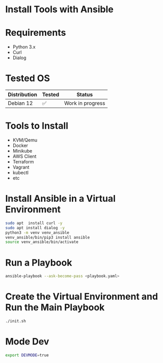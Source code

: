# Install Tools with Ansible

# Requirements
- Python 3.x
- Curl 
- Dialog

# Tested OS

| Distribution | Tested | Status             |
|-------------|--------|------------------|
| Debian 12   | ✅      |Work in progress  |



# Tools to Install
- KVM/Qemu
- Docker
- Minikube
- AWS Client
- Terraform
- Vagrant
- kubectl
- etc



# Install Ansible in a Virtual Environment
```bash
sudo apt  install curl -y
sudo apt install dialog -y
python3 -m venv venv_ansible
venv_ansible/bin/pip3 install ansible
source venv_ansible/bin/activate
```

# Run a Playbook

```bash 
ansible-playbook --ask-become-pass <playbook.yaml>
```


# Create the Virtual Environment and Run the Main Playbook 

```bash
./init.sh
```

# Mode Dev

```bash
export DEVMODE=true
```

